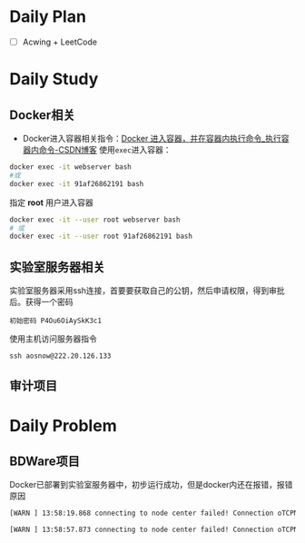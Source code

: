 # Daily Plan
- [ ] Acwing + LeetCode
# Daily Study
## Docker相关
- Docker进入容器相关指令：[Docker 进入容器，并在容器内执行命令_执行容器内命令-CSDN博客](https://blog.csdn.net/peng2hui1314/article/details/107985381)
使用`exec`进入容器：
```bash
docker exec -it webserver bash 
#或 
docker exec -it 91af26862191 bash 

```
指定 **root** 用户进入容器
```bash
docker exec -it --user root webserver bash
# 或
docker exec -it --user root 91af26862191 bash
```

## 实验室服务器相关
实验室服务器采用ssh连接，首要要获取自己的公钥，然后申请权限，得到审批后。获得一个密码
```
初始密码 P4Ou6OiAySkK3c1
```
使用主机访问服务器指令
```
ssh aosnow@222.20.126.133
```
## 审计项目

# Daily Problem
## BDWare项目
Docker已部署到实验室服务器中，初步运行成功，但是docker内还在报错，报错原因
```bash
[WARN ] 13:58:19.868 connecting to node center failed! Connection oTCPNodeCenter$0]

[WARN ] 13:58:57.873 connecting to node center failed! Connection oTCPNodeCenter$0]
```
